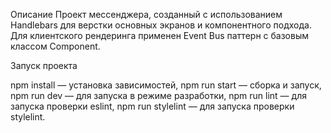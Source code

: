 Описание
Проект мессенджера, созданный с использованием Handlebars для верстки основных экранов и компонентного подхода. Для клиентского рендеринга применен Event Bus паттерн с базовым классом Component.

Запуск проекта

npm install — установка зависимостей,
npm run start — сборка и запуск,
npm run dev — для запуска в режиме разработки,
npm run lint — для запуска проверки eslint,
npm run stylelint — для запуска проверки stylelint.
